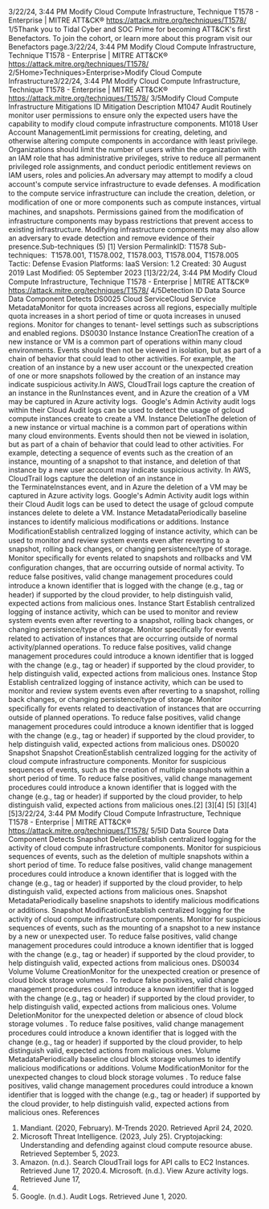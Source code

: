 3/22/24, 3:44 PM Modify Cloud Compute Infrastructure, Technique T1578 - Enterprise | MITRE ATT&CK®
https://attack.mitre.org/techniques/T1578/ 1/5Thank you to Tidal Cyber and SOC Prime for becoming ATT&CK's ﬁrst Benefactors. To join the cohort, or learn more about this program visit our
Benefactors page.3/22/24, 3:44 PM Modify Cloud Compute Infrastructure, Technique T1578 - Enterprise | MITRE ATT&CK®
https://attack.mitre.org/techniques/T1578/ 2/5Home>Techniques>Enterprise>Modify Cloud Compute Infrastructure3/22/24, 3:44 PM Modify Cloud Compute Infrastructure, Technique T1578 - Enterprise | MITRE ATT&CK®
https://attack.mitre.org/techniques/T1578/ 3/5Modify Cloud Compute Infrastructure
Mitigations
ID Mitigation Description
M1047 Audit Routinely monitor user permissions to ensure only the expected users have the capability to modify cloud
compute infrastructure components.
M1018 User Account
ManagementLimit permissions for creating, deleting, and otherwise altering compute components in accordance with
least privilege. Organizations should limit the number of users within the organization with an IAM role
that has administrative privileges, strive to reduce all permanent privileged role assignments, and conduct
periodic entitlement reviews on IAM users, roles and policies.An adversary may attempt to modify a cloud account's compute service infrastructure to evade defenses. A modiﬁcation to the compute
service infrastructure can include the creation, deletion, or modiﬁcation of one or more components such as compute instances, virtual
machines, and snapshots.
Permissions gained from the modiﬁcation of infrastructure components may bypass restrictions that prevent access to existing
infrastructure. Modifying infrastructure components may also allow an adversary to evade detection and remove evidence of their presence.Sub-techniques (5)
[1]
Version PermalinkID: T1578
Sub-techniques:  T1578.001, T1578.002, T1578.003, T1578.004, T1578.005
 
Tactic: Defense Evasion
 
Platforms: IaaS
Version: 1.2
Created: 30 August 2019
Last Modiﬁed: 05 September 2023
[1]3/22/24, 3:44 PM Modify Cloud Compute Infrastructure, Technique T1578 - Enterprise | MITRE ATT&CK®
https://attack.mitre.org/techniques/T1578/ 4/5Detection
ID Data Source Data Component Detects
DS0025 Cloud ServiceCloud Service
MetadataMonitor for quota increases across all regions, especially multiple quota increases in a
short period of time or quota increases in unused regions. Monitor for changes to tenant-
level settings such as subscriptions and enabled regions.
DS0030 Instance Instance
CreationThe creation of a new instance or VM is a common part of operations within many cloud
environments. Events should then not be viewed in isolation, but as part of a chain of
behavior that could lead to other activities. For example, the creation of an instance by a
new user account or the unexpected creation of one or more snapshots followed by the
creation of an instance may indicate suspicious activity.In AWS, CloudTrail logs capture the
creation of an instance in the RunInstances event, and in Azure the creation of a VM may
be captured in Azure activity logs.  Google's Admin Activity audit logs within their Cloud
Audit logs can be used to detect the usage of gcloud compute instances create to create a
VM.
Instance
DeletionThe deletion of a new instance or virtual machine is a common part of operations within
many cloud environments. Events should then not be viewed in isolation, but as part of a
chain of behavior that could lead to other activities. For example, detecting a sequence of
events such as the creation of an instance, mounting of a snapshot to that instance, and
deletion of that instance by a new user account may indicate suspicious activity.
In AWS, CloudTrail logs capture the deletion of an instance in the TerminateInstances event,
and in Azure the deletion of a VM may be captured in Azure activity logs. Google's
Admin Activity audit logs within their Cloud Audit logs can be used to detect the usage
of gcloud compute instances delete to delete a VM.
Instance
MetadataPeriodically baseline instances to identify malicious modiﬁcations or additions.
Instance
ModiﬁcationEstablish centralized logging of instance activity, which can be used to monitor and review
system events even after reverting to a snapshot, rolling back changes, or changing
persistence/type of storage. Monitor speciﬁcally for events related to snapshots and
rollbacks and VM conﬁguration changes, that are occurring outside of normal activity. To
reduce false positives, valid change management procedures could introduce a known
identiﬁer that is logged with the change (e.g., tag or header) if supported by the cloud
provider, to help distinguish valid, expected actions from malicious ones.
Instance Start Establish centralized logging of instance activity, which can be used to monitor and review
system events even after reverting to a snapshot, rolling back changes, or changing
persistence/type of storage. Monitor speciﬁcally for events related to activation of
instances that are occurring outside of normal activity/planned operations. To reduce false
positives, valid change management procedures could introduce a known identiﬁer that is
logged with the change (e.g., tag or header) if supported by the cloud provider, to help
distinguish valid, expected actions from malicious ones.
Instance Stop Establish centralized logging of instance activity, which can be used to monitor and review
system events even after reverting to a snapshot, rolling back changes, or changing
persistence/type of storage. Monitor speciﬁcally for events related to deactivation of
instances that are occurring outside of planned operations. To reduce false positives, valid
change management procedures could introduce a known identiﬁer that is logged with the
change (e.g., tag or header) if supported by the cloud provider, to help distinguish valid,
expected actions from malicious ones.
DS0020 Snapshot Snapshot
CreationEstablish centralized logging for the activity of cloud compute infrastructure components.
Monitor for suspicious sequences of events, such as the creation of multiple snapshots
within a short period of time. To reduce false positives, valid change management
procedures could introduce a known identiﬁer that is logged with the change (e.g., tag or
header) if supported by the cloud provider, to help distinguish valid, expected actions from
malicious ones.[2]
[3][4]
[5]
[3][4]
[5]3/22/24, 3:44 PM Modify Cloud Compute Infrastructure, Technique T1578 - Enterprise | MITRE ATT&CK®
https://attack.mitre.org/techniques/T1578/ 5/5ID Data Source Data Component Detects
Snapshot
DeletionEstablish centralized logging for the activity of cloud compute infrastructure components.
Monitor for suspicious sequences of events, such as the deletion of multiple snapshots
within a short period of time. To reduce false positives, valid change management
procedures could introduce a known identiﬁer that is logged with the change (e.g., tag or
header) if supported by the cloud provider, to help distinguish valid, expected actions from
malicious ones.
Snapshot
MetadataPeriodically baseline snapshots to identify malicious modiﬁcations or additions.
Snapshot
ModiﬁcationEstablish centralized logging for the activity of cloud compute infrastructure components.
Monitor for suspicious sequences of events, such as the mounting of a snapshot to a new
instance by a new or unexpected user. To reduce false positives, valid change management
procedures could introduce a known identiﬁer that is logged with the change (e.g., tag or
header) if supported by the cloud provider, to help distinguish valid, expected actions from
malicious ones.
DS0034 Volume Volume
CreationMonitor for the unexpected creation or presence of cloud block storage volumes . To reduce
false positives, valid change management procedures could introduce a known identiﬁer
that is logged with the change (e.g., tag or header) if supported by the cloud provider, to
help distinguish valid, expected actions from malicious ones.
Volume
DeletionMonitor for the unexpected deletion or absence of cloud block storage volumes . To reduce
false positives, valid change management procedures could introduce a known identiﬁer
that is logged with the change (e.g., tag or header) if supported by the cloud provider, to
help distinguish valid, expected actions from malicious ones.
Volume
MetadataPeriodically baseline cloud block storage volumes to identify malicious modiﬁcations or
additions.
Volume
ModiﬁcationMonitor for the unexpected changes to cloud block storage volumes . To reduce false
positives, valid change management procedures could introduce a known identiﬁer that is
logged with the change (e.g., tag or header) if supported by the cloud provider, to help
distinguish valid, expected actions from malicious ones.
References
1. Mandiant. (2020, February). M-Trends 2020. Retrieved April
24, 2020.
2. Microsoft Threat Intelligence. (2023, July 25). Cryptojacking:
Understanding and defending against cloud compute resource
abuse. Retrieved September 5, 2023.
3. Amazon. (n.d.). Search CloudTrail logs for API calls to EC2
Instances. Retrieved June 17, 2020.4. Microsoft. (n.d.). View Azure activity logs. Retrieved June 17,
2020.
5. Google. (n.d.). Audit Logs. Retrieved June 1, 2020.